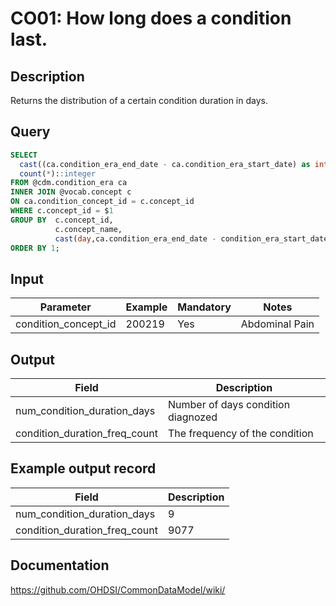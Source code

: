 <!---
Group:condition occurrence
Name:CO01 How long does a condition last.
Author:Patrick Ryan
CDM Version: 5.3
-->

# CO01: How long does a condition last.

## Description
Returns the distribution of a certain condition duration in days.

## Query
```sql
SELECT
  cast((ca.condition_era_end_date - ca.condition_era_start_date) as integer) + 1 AS num_condition_duration_days,
  count(*)::integer                                                                 AS condition_duration_freq_count
FROM @cdm.condition_era ca
INNER JOIN @vocab.concept c
ON ca.condition_concept_id = c.concept_id
WHERE c.concept_id = $1
GROUP BY  c.concept_id,
          c.concept_name,
          cast(day,ca.condition_era_end_date - condition_era_start_date ) as integer)
ORDER BY 1;
```

## Input

|  Parameter |  Example |  Mandatory |  Notes |
| --- | --- | --- | --- |
| condition_concept_id |   200219 |  Yes | Abdominal Pain |

## Output

|  Field |  Description |
| --- | --- |
| num_condition_duration_days | Number of days condition diagnozed |
| condition_duration_freq_count | The frequency of the condition |

## Example output record

|  Field |  Description |
| --- | --- |
| num_condition_duration_days |  9 |
| condition_duration_freq_count |  9077 |

## Documentation
https://github.com/OHDSI/CommonDataModel/wiki/
